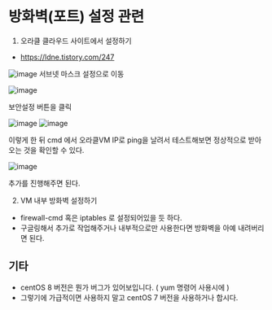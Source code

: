 # 방화벽(포트) 설정 관련
1) 오라클 클라우드 사이트에서 설정하기
- https://ldne.tistory.com/247

![image](https://user-images.githubusercontent.com/24216471/160729731-8bcbd7ec-0420-45fd-a16c-c673012c8219.png)
서브넷 마스크 설정으로 이동



![image](https://user-images.githubusercontent.com/24216471/160729780-6dac8e8f-35d0-48d2-a50e-84e152900d17.png)



보안설정 버튼을 클릭

![image](https://user-images.githubusercontent.com/24216471/160729569-7529387d-cef5-4aaa-91f6-e60a641fdd50.png)
![image](https://user-images.githubusercontent.com/24216471/160729629-6546368e-61f1-46e5-aad0-d1f4a76d3290.png)

이렇게 한 뒤 cmd 에서 오라클VM IP로 ping을 날려서 테스트해보면 정상적으로 받아오는 것을 확인할 수 있다. 

![image](https://user-images.githubusercontent.com/24216471/160729805-ed166e26-d8fa-4f5d-ac2d-61f083036917.png)

추가를 진행해주면 된다. 

2) VM 내부 방화벽 설정하기
- firewall-cmd  혹은 iptables 로 설정되어있을 듯 하다. 
- 구글링해서 추가로 작업해주거나 내부적으로만 사용한다면 방화벽을 아예 내려버리면 된다. 


## 기타
- centOS 8 버전은 뭔가 버그가 있어보입니다. ( yum 명령어 사용시에 )
- 그렇기에 가급적이면 사용하지 말고 centOS 7 버전을 사용하거나 합시다. 

